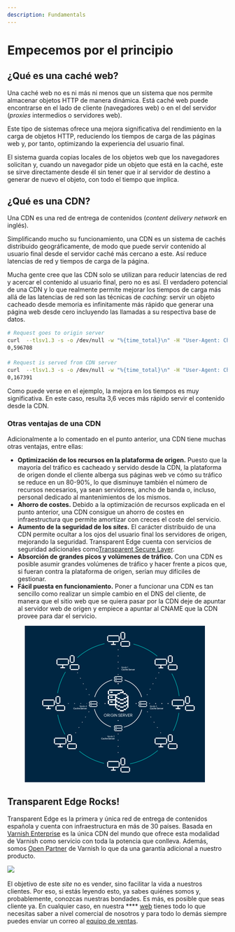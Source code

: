 ```yaml
---
description: Fundamentals
---
```


# Empecemos por el principio

## ¿Qué es una caché web?

Una caché web no es ni más ni menos que un sistema que nos permite almacenar objetos HTTP de manera dinámica. Está caché web puede encontrarse en el lado de cliente (navegadores web) o en el del servidor (_proxies_ intermedios o servidores web).&#x20;

Este tipo de sistemas ofrece una mejora significativa del rendimiento en la carga de objetos HTTP, reduciendo los tiempos de carga de las páginas web y, por tanto, optimizando la experiencia del usuario final.&#x20;

El sistema guarda copias locales de los objetos web que los navegadores solicitan y, cuando un navegador pide un objeto que está en la caché, este se sirve directamente desde él sin tener que ir al servidor de destino a generar de nuevo el objeto, con todo el tiempo que implica.

## ¿Qué es una CDN?

Una CDN es una red de entrega de contenidos (_content delivery network_ en inglés).&#x20;

Simplificando mucho su funcionamiento, una CDN es un sistema de cachés distribuido geográficamente, de modo que puede servir contenido al usuario final desde el servidor caché más cercano a este. Así reduce latencias de red y tiempos de carga de la página.&#x20;

Mucha gente cree que las CDN solo se utilizan para reducir latencias de red y acercar el contenido al usuario final, pero no es así. El verdadero potencial de una CDN y lo que realmente permite mejorar los tiempos de carga más allá de las latencias de red son las técnicas de _caching_: servir un objeto cacheado desde memoria es infinitamente más rápido que generar una página web desde cero incluyendo las llamadas a su respectiva base de datos.

```bash
# Request goes to origin server 
curl  --tlsv1.3 -s -o /dev/null -w "%{time_total}\n" -H "User-Agent: Chrome" https://www.transparentcdn.com/?p=random
0,596708

# Request is served from CDN server
curl  --tlsv1.3 -s -o /dev/null -w "%{time_total}\n" -H "User-Agent: Chrome" https://www.transparentcdn.com/
0,167391
```

Como puede verse en el ejemplo, la mejora en los tiempos es muy significativa. En este caso, resulta 3,6 veces más rápido servir el contenido desde la CDN.

### Otras ventajas de una CDN

Adicionalmente a lo comentado en el punto anterior, una CDN tiene muchas otras ventajas, entre ellas:

* **Optimización de los recursos en la plataforma de origen.** Puesto que la mayoría del tráfico es cacheado y servido desde la CDN, la plataforma de origen donde el cliente alberga sus páginas web ve cómo su tráfico se reduce en un 80-90%, lo que disminuye también el número de recursos necesarios, ya sean servidores, ancho de banda o, incluso, personal dedicado al mantenimientos de los mismos.
* **Ahorro de costes.** Debido a la optimización de recursos explicada en el punto anterior, una  CDN consigue un ahorro de costes en infraestructura que permite amortizar con creces el coste del servicio.
* **Aumento de la seguridad de los **_**sites**_**.** El carácter distribuido de una CDN permite ocultar a los ojos del usuario final los servidores de origen, mejorando la seguridad. Transparent Edge cuenta con servicios de seguridad adicionales como[Transparent Secure Layer](https://www.transparentcdn.com/servicios-empresa/#secure\_layer).
* **Absorción de grandes picos y volúmenes de tráfico.** Con una CDN es posible asumir grandes volúmenes de tráfico y hacer frente a picos que, si fueran contra la plataforma de origen, serían muy difíciles de gestionar.
* **Fácil puesta en funcionamiento.** Poner a funcionar una CDN es tan sencillo como realizar un simple cambio en el DNS del cliente, de manera que el sitio web que se quiera pasar por la CDN deje de apuntar al servidor web de origen y empiece a apuntar al CNAME que la CDN provee para dar el servicio.

<figure><img src="../../.gitbook/assets/Captura de pantalla 2022-11-14 a las 19.54.08.png" alt=""><figcaption></figcaption></figure>

## Transparent Edge Rocks!

Transparent Edge es la primera y única red de entrega de contenidos española y cuenta con infraestructura en más de 30 países. Basada en [Varnish Enterprise](https://www.varnish-software.com/) es la única CDN del mundo que ofrece esta modalidad de Varnish como servicio con toda la potencia que conlleva. Además, somos [Open Partner](https://www.varnish-software.com/partners/) de Varnish lo que da una garantía adicional a nuestro producto.

![](../../.gitbook/assets/Varnish-Software\_2.0\_POS\_Large.png)

El objetivo de este _site_ no es vender, sino facilitar la vida a nuestros clientes. Por eso, si estás leyendo esto, ya sabes quiénes somos y, probablemente, conozcas nuestras bondades. Es más, es posible que seas cliente ya. En cualquier caso, en nuestra **** [web](https://www.transparentedge.eu/) tienes todo lo que necesitas saber a nivel comercial de nosotros y para todo lo demás siempre puedes enviar un correo al [equipo de ventas](mailto:sales@transparentedge.eu).

